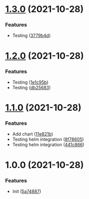 # [1.3.0](https://github.com/NoUseFreak/pipeline-poc/compare/v1.2.0...v1.3.0) (2021-10-28)


### Features

* Testing ([3779b4d](https://github.com/NoUseFreak/pipeline-poc/commit/3779b4dda8ac072763059ee9dc7df984a369c2cd))

# [1.2.0](https://github.com/NoUseFreak/pipeline-poc/compare/v1.1.0...v1.2.0) (2021-10-28)


### Features

* Testing ([1e1c95b](https://github.com/NoUseFreak/pipeline-poc/commit/1e1c95b494664e2632026f9ff9419c16dfabcc2a))
* Testing ([db25683](https://github.com/NoUseFreak/pipeline-poc/commit/db256837244addc2921afaddfb9311da9fce06af))

# [1.1.0](https://github.com/NoUseFreak/pipeline-poc/compare/v1.0.0...v1.1.0) (2021-10-28)


### Features

* Add chart ([11e821b](https://github.com/NoUseFreak/pipeline-poc/commit/11e821bd4566efa99230e7fdc7b9fc87b78085fd))
* Testing helm integration ([8f78605](https://github.com/NoUseFreak/pipeline-poc/commit/8f786053c68b118541fe6bbe6643e1d5f0ae7eea))
* Testing helm integration ([441c866](https://github.com/NoUseFreak/pipeline-poc/commit/441c866c08e964cceb336d84ecb68a6cd94bcbef))

# 1.0.0 (2021-10-28)


### Features

* Init ([5a74887](https://github.com/NoUseFreak/pipeline-poc/commit/5a74887f9181508ae4f8b67fb16dabc5ab591e2f))
